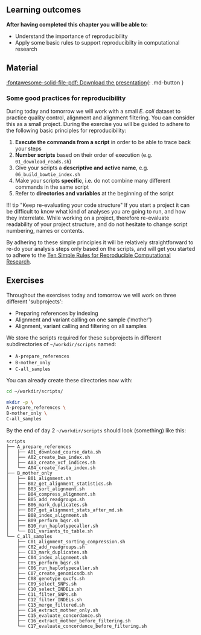 ## Learning outcomes

**After having completed this chapter you will be able to:**

* Understand the importance of reproducibility
* Apply some basic rules to support reproducibilty in computational research

## Material

[:fontawesome-solid-file-pdf: Download the presentation](../assets/pdf/reproducible_research.pdf){: .md-button }

### Some good practices for reproducibility

During today and tomorrow we will work with a small *E. coli* dataset to practice quality control, alignment and alignment filtering. You can consider this as a small project. During the exercise you will be guided to adhere to the following basic principles for reproducibility:

1. **Execute the commands from a script** in order to be able to trace back your steps
2. **Number scripts** based on their order of execution (e.g. `01_download_reads.sh`)
3. Give your scripts a **descriptive and active name**, e.g. `06_build_bowtie_index.sh`
4. Make your scripts **specific**, i.e. do not combine many different commands in the same script
5. Refer to **directories and variables** at the beginning of the script

!!! tip "Keep re-evaluating your code structure"
    If you start a project it can be difficult to know what kind of analyses you are going to run, and how they interrelate. While working on a project, therefore re-evaluate readability of your project structure, and do not hesitate to change script numbering, names or contents. 

By adhering to these simple principles it will be relatively straightforward to re-do your analysis steps only based on the scripts, and will get you started to adhere to the [Ten Simple Rules for Reproducible Computational Research](https://journals.plos.org/ploscompbiol/article?id=10.1371/journal.pcbi.1003285). 

## Exercises

Throughout the exercises today and tomorrow we will work on three different 'subprojects':

- Preparing references by indexing
- Alignment and variant calling on one sample ('mother')
- Alignment, variant calling and filtering on all samples

We store the scripts required for these subprojects in different subdirectories of `~/workdir/scripts` named:

- `A-prepare_references`
- `B-mother_only`
- `C-all_samples`

You can already create these directories now with:

```sh
cd ~/workdir/scripts/

mkdir -p \
A-prepare_references \
B-mother_only \
C-all_samples
```

By the end of day 2 `~/workdir/scripts` should look (something) like this:

```
scripts
├── A_prepare_references
│   ├── A01_download_course_data.sh
│   ├── A02_create_bwa_index.sh
│   ├── A03_create_vcf_indices.sh
│   └── A04_create_fasta_index.sh
├── B_mother_only
│   ├── B01_alignment.sh
│   ├── B02_get_alignment_statistics.sh
│   ├── B03_sort_alignment.sh
│   ├── B04_compress_alignment.sh
│   ├── B05_add_readgroups.sh
│   ├── B06_mark_duplicates.sh
│   ├── B07_get_alignment_stats_after_md.sh
│   ├── B08_index_alignment.sh
│   ├── B09_perform_bqsr.sh
│   ├── B10_run_haplotypecaller.sh
│   └── B11_variants_to_table.sh
└── C_all_samples
    ├── C01_alignment_sorting_compression.sh
    ├── C02_add_readgroups.sh
    ├── C03_mark_duplicates.sh
    ├── C04_index_alignment.sh
    ├── C05_perform_bqsr.sh
    ├── C06_run_haplotypecaller.sh
    ├── C07_create_genomicsdb.sh
    ├── C08_genotype_gvcfs.sh
    ├── C09_select_SNPs.sh
    ├── C10_select_INDELs.sh
    ├── C11_filter_SNPs.sh
    ├── C12_filter_INDELs.sh
    ├── C13_merge_filtered.sh
    ├── C14_extract_mother_only.sh
    ├── C15_evaluate_concordance.sh
    ├── C16_extract_mother_before_filtering.sh
    └── C17_evaluate_concordance_before_filtering.sh
```